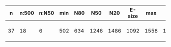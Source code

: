 n    |n:500  |n:N50  |min  |N80  |N50   |N20   |E-size  |max   |sum    |name
---  |---    |---    |---  |---  |---   |---   |---     |---   |---    |---
37   |18     |6      |502  |634  |1246  |1486  |1092    |1558  |16930  |output-72-unitigs.fa
